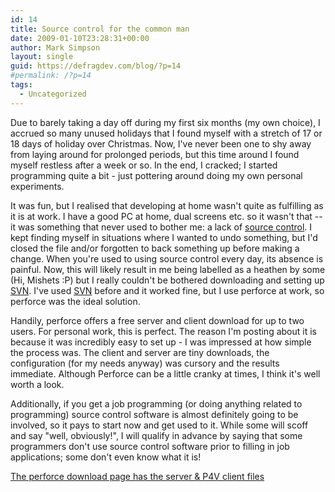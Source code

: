 ```yaml
---
id: 14
title: Source control for the common man
date: 2009-01-10T23:28:31+00:00
author: Mark Simpson
layout: single
guid: https://defragdev.com/blog/?p=14
#permalink: /?p=14
tags:
  - Uncategorized
---
```

Due to barely taking a day off during my first six months (my own choice), I accrued so many unused holidays that I found myself with a stretch of 17 or 18 days of holiday over Christmas. Now, I've never been one to shy away from laying around for prolonged periods, but this time around I found myself restless after a week or so. In the end, I cracked; I started programming quite a bit - just pottering around doing my own personal experiments.

It was fun, but I realised that developing at home wasn't quite as fulfilling as it is at work. I have a good PC at home, dual screens etc. so it wasn't that -- it was something that never used to bother me: a lack of [source control](http://en.wikipedia.org/wiki/Source_control). I kept finding myself in situations where I wanted to undo something, but I'd closed the file and/or forgotten to back something up before making a change. When you're used to using source control every day, its absence is painful. Now, this will likely result in me being labelled as a heathen by some (Hi, Mishets :P) but I really couldn't be bothered downloading and setting up [SVN](http://subversion.tigris.org/). I've used [SVN](http://subversion.tigris.org/) before and it worked fine, but I use perforce at work, so perforce was the ideal solution.

Handily, perforce offers a free server and client download for up to two users. For personal work, this is perfect. The reason I'm posting about it is because it was incredibly easy to set up - I was impressed at how simple the process was. The client and server are tiny downloads, the configuration (for my needs anyway) was cursory and the results immediate. Although Perforce can be a little cranky at times, I think it's well worth a look.

Additionally, if you get a job programming (or doing anything related to programming) source control software is almost definitely going to be involved, so it pays to start now and get used to it. While some will scoff and say "well, obviously!", I will qualify in advance by saying that some programmers don't use source control software prior to filling in job applications; some don't even know what it is!

[The perforce download page has the server & P4V client files](http://www.perforce.com/perforce/downloads/index.html)